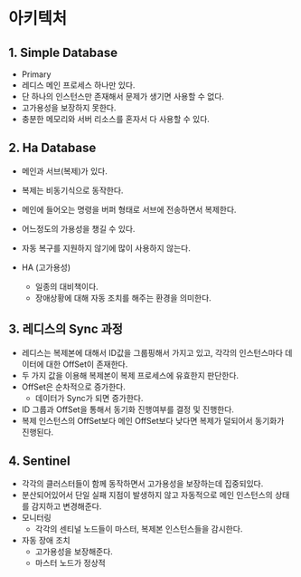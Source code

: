 # 아키텍처
## 1. Simple Database
- Primary
- 레디스 메인 프로세스 하나만 있다.
- 단 하나의 인스턴스만 존재해서 문제가 생기면 사용할 수 없다.
- 고가용성을 보장하지 못한다.
- 충분한 메모리와 서버 리소스를 혼자서 다 사용할 수 있다.

## 2. Ha Database
- 메인과 서브(복제)가 있다.
- 복제는 비동기식으로 동작한다.
- 메인에 들어오는 명령을 버퍼 형태로 서브에 전송하면서 복제한다.
- 어느정도의 가용성을 챙길 수 있다.
- 자동 복구를 지원하지 않기에 많이 사용하지 않는다.

- HA (고가용성)
	- 일종의 대비책이다.
	- 장애상황에 대해 자동 조치를 해주는 환경을 의미한다.

## 3. 레디스의 Sync 과정
- 레디스는 복제본에 대해서 ID값을 그룹핑해서 가지고 있고, 각각의 인스턴스마다 데이터에 대한 OffSet이 존재한다.
- 두 가지 값을 이용해 복제본이 복제 프로세스에 유효한지 판단한다.
- OffSet은 순차적으로 증가한다.
	- 데이터가 Sync가 되면 증가한다.
- ID 그룹과 OffSet을 통해서 동기화 진행여부를 결정 및 진행한다.
- 복제 인스턴스의 OffSet보다 메인 OffSet보다 낮다면 복제가 덜되어서 동기화가 진행된다.


## 4. Sentinel
- 각각의 클러스터들이 함께 동작하면서 고가용성을 보장하는데 집중되있다.
- 분산되어있어서 단일 실패 지점이 발생하지 않고 자동적으로 메인 인스턴스의 상태를 감지하고 변경해준다.
- 모니터링
	- 각각의 센티널 노드들이 마스터, 복제본 인스턴스들을 감시한다.
- 자동 장애 조치
	- 고가용성을 보장해준다.
	- 마스터 노드가 정상적
